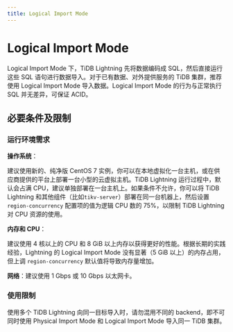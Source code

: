 ```yaml
---
title: Logical Import Mode
---
```


# Logical Import Mode

Logical Import Mode 下，TiDB Lightning 先将数据编码成 SQL，然后直接运行这些 SQL 语句进行数据导入。对于已有数据、对外提供服务的 TiDB 集群，推荐使用 Logical Import Mode 导入数据。Logical  Import Mode 的行为与正常执行 SQL 并无差异，可保证 ACID。

## 必要条件及限制

### 运行环境需求

**操作系统**：

建议使用新的、纯净版 CentOS 7 实例，你可以在本地虚拟化一台主机，或在供应商提供的平台上部署一台小型的云虚拟主机。TiDB Lightning 运行过程中，默认会占满 CPU，建议单独部署在一台主机上。如果条件不允许，你可以将 TiDB Lightning 和其他组件（比如`tikv-server`）部署在同一台机器上，然后设置 `region-concurrency` 配置项的值为逻辑 CPU 数的 75%，以限制 TiDB Lightning 对 CPU 资源的使用。

**内存和 CPU**：

建议使用 4 核以上的 CPU 和 8 GiB 以上内存以获得更好的性能。根据长期的实践经验，Lightning 的 Logical Import Mode 没有显著（5 GiB 以上）的内存占用，但上调 `region-concurrency` 默认值将导致内存量增加。

**网络**：建议使用 1 Gbps 或 10 Gbps 以太网卡。

### 使用限制

使用多个 TiDB Lightning 向同一目标导入时，请勿混用不同的 backend，即不可同时使用 Physical Import Mode 和 Logical Import Mode 导入同一 TiDB 集群。
